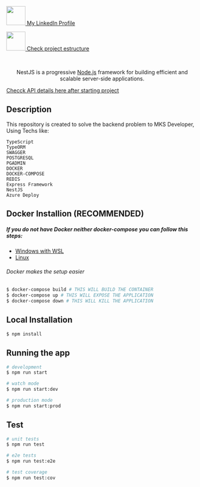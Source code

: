 <p align="left">
  <a href="https://www.linkedin.com/in/rafaelnwitt/" target="blank"><img src="https://cdns.iconmonstr.com/wp-content/releases/preview/2012/240/iconmonstr-linkedin-3.png" width="50"/> My LinkedIn Profile</a>
<p align="top"><a href="https://rafaelnwitter.github.io/mks-backend-challenge/movies-api/documentation/index.html" target="blank"><img src="https://pic.onlinewebfonts.com/svg/img_285272.png" width="50"/> Check project estructure </a></p>  </p>
</br>
  <p align="center">NestJS is a progressive <a href="http://nodejs.org" target="_blank">Node.js</a> framework for building efficient and scalable server-side applications.</p>
  
 [Checck API details here after starting project](http://localhost:3000/api)

## Description

This repository is created to solve the backend problem to MKS Developer,
Using Techs like:

	TypeScript
	TypeORM
	SWAGGER
	POSTGRESQL
	PGADMIN
	DOCKER
	DOCKER-COMPOSE
	REDIS
	Express Framework
	NestJS
	Azure Deploy

## Docker Installion (RECOMMENDED)
##### If you do not have Docker neither docker-compose you can follow this steps:
- [Windows with WSL](https://docs.docker.com/desktop/windows/wsl/)
- [Linux](https://docs.docker.com/compose/install/#compose-prerequisites)
###### Docker makes the setup easier

```bash
$ docker-compose build # THIS WILL BUILD THE CONTAINER
$ docker-compose up # THIS WILL EXPOSE THE APPLICATION 
$ docker-compose down # THIS WILL KILL THE APPLICATION
```

## Local Installation

```bash
$ npm install
```

## Running the app

```bash
# development
$ npm run start

# watch mode
$ npm run start:dev

# production mode
$ npm run start:prod
```

## Test

```bash
# unit tests
$ npm run test

# e2e tests
$ npm run test:e2e

# test coverage
$ npm run test:cov
```
